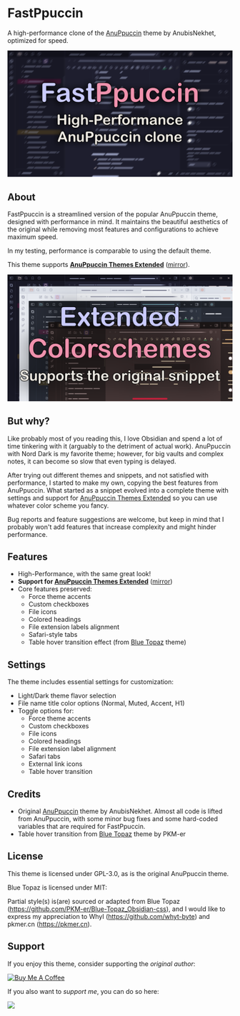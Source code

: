 # FastPpuccin

A high-performance clone of the [AnuPpuccin](https://github.com/AnubisNekhet/AnuPpuccin) theme by AnubisNekhet, optimized for speed.

<img src="theme_image.png">

## About

FastPpuccin is a streamlined version of the popular AnuPpuccin theme, designed with performance in mind. It maintains the beautiful aesthetics of the original while removing most features and configurations to achieve maximum speed.

In my testing, performance is comparable to using the default theme.

This theme supports **[AnuPpuccin Themes Extended](https://github.com/AnubisNekhet/AnuPpuccin/blob/main/snippets/extended-colorschemes.css)** ([mirror](extended-colorschemes.css)).

<img src="dev/extended_colorschemes.png">

## But why?

Like probably most of you reading this, I love Obsidian and spend a lot of time tinkering with it (arguably to the detriment of actual work). AnuPpuccin with Nord Dark is my favorite theme; however, for big vaults and complex notes, it can become so slow that even typing is delayed.

After trying out different themes and snippets, and not satisfied with performance, I started to make my own, copying the best features from AnuPpuccin. What started as a snippet evolved into a complete theme with settings and support for [AnuPpuccin Themes Extended](https://github.com/AnubisNekhet/AnuPpuccin/blob/main/snippets/extended-colorschemes.css) so you can use whatever color scheme you fancy.

Bug reports and feature suggestions are welcome, but keep in mind that I probably won't add features that increase complexity and might hinder performance.

## Features

- High-Performance, with the same great look!
- **Support for [AnuPpuccin Themes Extended](https://github.com/AnubisNekhet/AnuPpuccin/blob/main/snippets/extended-colorschemes.css)** ([mirror](extended-colorschemes.css))
- Core features preserved:
  - Force theme accents
  - Custom checkboxes
  - File icons
  - Colored headings
  - File extension labels alignment
  - Safari-style tabs
  - Table hover transition effect (from [Blue Topaz](https://github.com/PKM-er/Blue-Topaz_Obsidian-css) theme)

## Settings

The theme includes essential settings for customization:

- Light/Dark theme flavor selection
- File name title color options (Normal, Muted, Accent, H1)
- Toggle options for:
  - Force theme accents
  - Custom checkboxes
  - File icons
  - Colored headings
  - File extension label alignment
  - Safari tabs
  - External link icons
  - Table hover transition

## Credits

- Original [AnuPpuccin](https://github.com/AnubisNekhet/AnuPpuccin) theme by AnubisNekhet. Almost all code is lifted from AnuPpuccin, with some minor bug fixes and some hard-coded variables that are required for FastPpuccin.
- Table hover transition from [Blue Topaz](https://github.com/PKM-er/Blue-Topaz_Obsidian-css) theme by PKM-er

## License

This theme is licensed under GPL-3.0, as is the original AnuPpuccin theme.

Blue Topaz is licensed under MIT:

Partial style(s) is(are) sourced or adapted from Blue Topaz (https://github.com/PKM-er/Blue-Topaz_Obsidian-css), and I would like to express my appreciation to WhyI (https://github.com/whyt-byte) and pkmer.cn (https://pkmer.cn).

## Support

If you enjoy this theme, consider supporting the *original author*:

<a href="https://www.buymeacoffee.com/anubisnekhet" target="_blank"><img src="https://cdn.buymeacoffee.com/buttons/v2/default-yellow.png" alt="Buy Me A Coffee" style="height: 50px !important;width: 200px !important;" ></a>

If you also want to *support me*, you can do so here:

<a href="https://www.buymeacoffee.com/lostviking09" target="_blank"><img src="https://img.buymeacoffee.com/button-api/?text=Buy me a coffee&emoji=☕&slug=lostviking09&button_colour=5F7FFF&font_colour=ffffff&font_family=Cookie&outline_colour=000000&coffee_colour=FFDD00" /></a>
